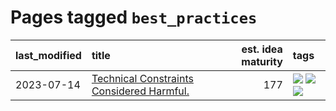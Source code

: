 # Pages tagged `best_practices`

|last_modified|title|est. idea maturity|tags
|:---|:---|---:|:---|
|2023-07-14|[Technical Constraints Considered Harmful.](../constraints_considered_hazardous.md)|177|[![](https://img.shields.io/badge/tag-best_practices-b08442)](../tags/best_practices.md) [![](https://img.shields.io/badge/tag-engineering-e6ab9)](../tags/engineering.md) [![](https://img.shields.io/badge/tag-publication-c4fb38)](../tags/publication.md)|